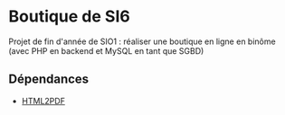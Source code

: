 # Boutique de SI6
Projet de fin d'année de SIO1 : réaliser une boutique en ligne en binôme (avec PHP en backend et MySQL en tant que SGBD)
## Dépendances
- [HTML2PDF](https://github.com/eKoopmans/html2pdf.js)
